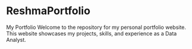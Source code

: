 # ReshmaPortfolio
My Portfolio
Welcome to the repository for my personal portfolio website. 
This website showcases my projects, skills, and experience as a Data Analyst.
